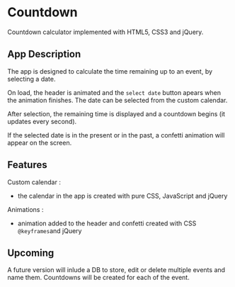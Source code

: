 # Countdown
Countdown calculator implemented with HTML5, CSS3 and jQuery.

## App Description

The app is designed to calculate the time remaining up to an event, by selecting a date.

On load, the header is animated and the `select date` button apears when the animation finishes. The date can be selected from the custom calendar.

After selection, the remaining time is displayed and a countdown begins (it updates every second).

If the selected date is in the present or in the past, a confetti animation will appear on the screen.

## Features

Custom calendar : 
- the calendar in the app is created with pure CSS, JavaScript and jQuery

Animations :
- animation added to the header and confetti created with CSS `@keyframes`and jQuery

## Upcoming

A future version will inlude a DB to store, edit or delete multiple events and name them. Countdowns will be created for each of the event.
